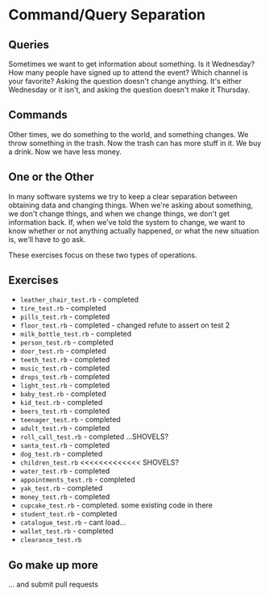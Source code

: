 # Command/Query Separation

## Queries

Sometimes we want to get information about something. Is it Wednesday? How many people have signed up to attend the event? Which channel is your favorite? Asking the question doesn't change anything. It's either Wednesday or it isn't, and asking the question doesn't make it Thursday.

## Commands

Other times, we do something to the world, and something changes. We throw something in the trash. Now the trash can has more stuff in it. We buy a drink. Now we have less money.

## One or the Other

In many software systems we try to keep a clear separation between obtaining data and changing things. When we're asking about something, we don't change things, and when we change things, we don't get information back. If, when we've told the system to change, we want to know whether or not anything actually happened, or what the new situation is, we'll have to go ask.

These exercises focus on these two types of operations.

## Exercises

- `leather_chair_test.rb` - completed
- `tire_test.rb` - completed
- `pills_test.rb` - completed
- `floor_test.rb` - completed - changed refute to assert on test 2
- `milk_bottle_test.rb` - completed
- `person_test.rb` - completed
- `door_test.rb` - completed
- `teeth_test.rb` - completed
- `music_test.rb` - completed
- `drops_test.rb` - completed
- `light_test.rb` - completed
- `baby_test.rb` - completed
- `kid_test.rb` - completed
- `beers_test.rb` - completed
- `teenager_test.rb` - completed
- `adult_test.rb` - completed
- `roll_call_test.rb` - completed ...SHOVELS?
- `santa_test.rb` - completed
- `dog_test.rb` - completed
- `children_test.rb` <<<<<<<<<<<<< SHOVELS?
- `water_test.rb` - completed
- `appointments_test.rb` - completed
- `yak_test.rb` - completed
- `money_test.rb` - completed
- `cupcake_test.rb` - completed. some existing code in there
- `student_test.rb` - completed
- `catalogue_test.rb` - cant load...
- `wallet_test.rb` - completed
- `clearance_test.rb`

## Go make up more

... and submit pull requests
